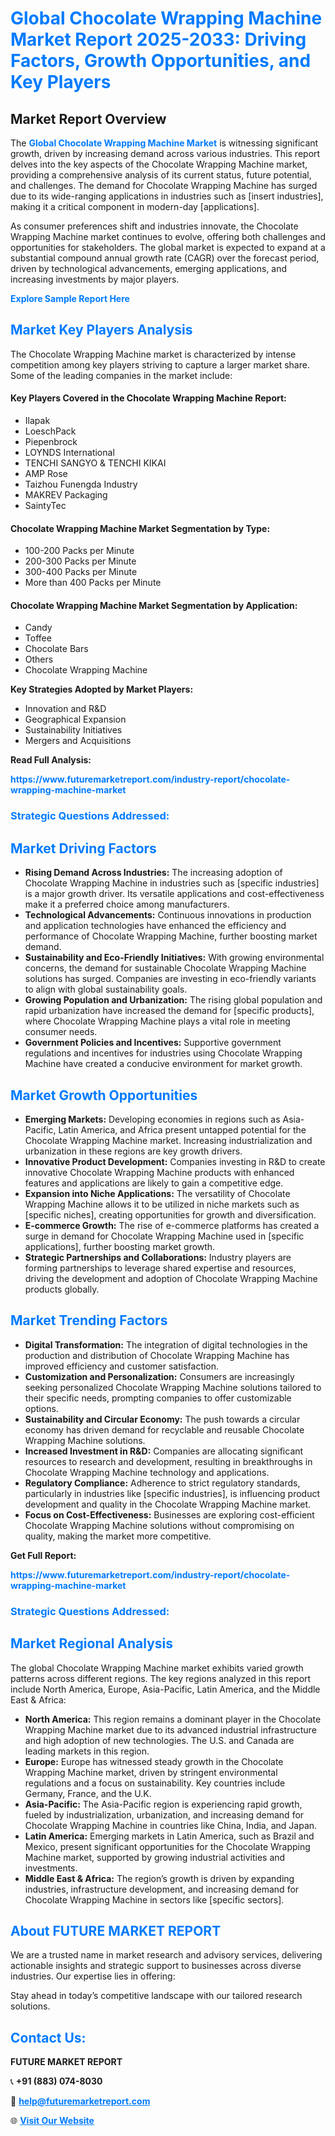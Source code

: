 <h1 style="color: #007BFF;">Global Chocolate Wrapping Machine Market Report 2025-2033: Driving Factors, Growth Opportunities, and Key Players</h1>

<section id="overview">
<h2>Market Report Overview</h2>
<p>The <a href="https://www.futuremarketreport.com/industry-report/chocolate-wrapping-machine-market" style="color: #007BFF; text-decoration: none;"><strong>Global Chocolate Wrapping Machine Market</strong></a> is witnessing significant growth, driven by increasing demand across various industries. This report delves into the key aspects of the Chocolate Wrapping Machine market, providing a comprehensive analysis of its current status, future potential, and challenges. The demand for Chocolate Wrapping Machine has surged due to its wide-ranging applications in industries such as [insert industries], making it a critical component in modern-day [applications].</p>
<p>As consumer preferences shift and industries innovate, the Chocolate Wrapping Machine market continues to evolve, offering both challenges and opportunities for stakeholders. The global market is expected to expand at a substantial compound annual growth rate (CAGR) over the forecast period, driven by technological advancements, emerging applications, and increasing investments by major players.</p>
</section>

<section id="overview">
<p><a href="https://www.futuremarketreport.com/request-sample/reportId=127777" style="color: #007BFF; text-decoration: none;"><strong>Explore Sample Report Here</strong></a></p>
</section>

<section id="key-players">
<h2 style="color: #007BFF;">Market Key Players Analysis</h2>
<p>The Chocolate Wrapping Machine market is characterized by intense competition among key players striving to capture a larger market share. Some of the leading companies in the market include:</p>
<h4>Key Players Covered in the Chocolate Wrapping Machine Report:</h4>
<ul><li>Ilapak</li><li>LoeschPack</li><li>Piepenbrock</li><li>LOYNDS International</li><li>TENCHI SANGYO &amp; TENCHI KIKAI</li><li>AMP Rose</li><li>Taizhou Funengda Industry</li><li>MAKREV Packaging</li><li>SaintyTec</li></ul>
<h4>Chocolate Wrapping Machine Market Segmentation by Type:</h4>
<ul><li>100-200 Packs per Minute</li><li>200-300 Packs per Minute</li><li>300-400 Packs per Minute</li><li>More than 400 Packs per Minute</li></ul>

<h4>Chocolate Wrapping Machine Market Segmentation by Application:</h4>
<ul><li>Candy</li><li>Toffee</li><li>Chocolate Bars</li><li>Others</li><li>Chocolate Wrapping Machine</li></ul>
<p><strong>Key Strategies Adopted by Market Players:</strong></p>
<ul>
<li>Innovation and R&D</li>
<li>Geographical Expansion</li>
<li>Sustainability Initiatives</li>
<li>Mergers and Acquisitions</li>
</ul>
</section>

<section>
<p><strong>Read Full Analysis: </strong></p><a href="https://www.futuremarketreport.com/industry-report/chocolate-wrapping-machine-market" style="color: #007BFF; text-decoration: none;"><strong>https://www.futuremarketreport.com/industry-report/chocolate-wrapping-machine-market</strong></a>
<h3 style="color: #007BFF;">Strategic Questions Addressed:</h3>
</section>

<section id="driving-factors">
<h2 style="color: #007BFF;">Market Driving Factors</h2>
<ul>
<li><strong>Rising Demand Across Industries:</strong> The increasing adoption of Chocolate Wrapping Machine in industries such as [specific industries] is a major growth driver. Its versatile applications and cost-effectiveness make it a preferred choice among manufacturers.</li>
<li><strong>Technological Advancements:</strong> Continuous innovations in production and application technologies have enhanced the efficiency and performance of Chocolate Wrapping Machine, further boosting market demand.</li>
<li><strong>Sustainability and Eco-Friendly Initiatives:</strong> With growing environmental concerns, the demand for sustainable Chocolate Wrapping Machine solutions has surged. Companies are investing in eco-friendly variants to align with global sustainability goals.</li>
<li><strong>Growing Population and Urbanization:</strong> The rising global population and rapid urbanization have increased the demand for [specific products], where Chocolate Wrapping Machine plays a vital role in meeting consumer needs.</li>
<li><strong>Government Policies and Incentives:</strong> Supportive government regulations and incentives for industries using Chocolate Wrapping Machine have created a conducive environment for market growth.</li>
</ul>
</section>

<section id="growth-opportunities">
<h2 style="color: #007BFF;">Market Growth Opportunities</h2>
<ul>
<li><strong>Emerging Markets:</strong> Developing economies in regions such as Asia-Pacific, Latin America, and Africa present untapped potential for the Chocolate Wrapping Machine market. Increasing industrialization and urbanization in these regions are key growth drivers.</li>
<li><strong>Innovative Product Development:</strong> Companies investing in R&D to create innovative Chocolate Wrapping Machine products with enhanced features and applications are likely to gain a competitive edge.</li>
<li><strong>Expansion into Niche Applications:</strong> The versatility of Chocolate Wrapping Machine allows it to be utilized in niche markets such as [specific niches], creating opportunities for growth and diversification.</li>
<li><strong>E-commerce Growth:</strong> The rise of e-commerce platforms has created a surge in demand for Chocolate Wrapping Machine used in [specific applications], further boosting market growth.</li>
<li><strong>Strategic Partnerships and Collaborations:</strong> Industry players are forming partnerships to leverage shared expertise and resources, driving the development and adoption of Chocolate Wrapping Machine products globally.</li>
</ul>
</section>

<section id="trending-factors">
<h2 style="color: #007BFF;">Market Trending Factors</h2>
<ul>
<li><strong>Digital Transformation:</strong> The integration of digital technologies in the production and distribution of Chocolate Wrapping Machine has improved efficiency and customer satisfaction.</li>
<li><strong>Customization and Personalization:</strong> Consumers are increasingly seeking personalized Chocolate Wrapping Machine solutions tailored to their specific needs, prompting companies to offer customizable options.</li>
<li><strong>Sustainability and Circular Economy:</strong> The push towards a circular economy has driven demand for recyclable and reusable Chocolate Wrapping Machine solutions.</li>
<li><strong>Increased Investment in R&D:</strong> Companies are allocating significant resources to research and development, resulting in breakthroughs in Chocolate Wrapping Machine technology and applications.</li>
<li><strong>Regulatory Compliance:</strong> Adherence to strict regulatory standards, particularly in industries like [specific industries], is influencing product development and quality in the Chocolate Wrapping Machine market.</li>
<li><strong>Focus on Cost-Effectiveness:</strong> Businesses are exploring cost-efficient Chocolate Wrapping Machine solutions without compromising on quality, making the market more competitive.</li>
</ul>
</section>

<section>
<p><strong>Get Full Report: </strong></p><a href="https://www.futuremarketreport.com/industry-report/chocolate-wrapping-machine-market" style="color: #007BFF; text-decoration: none;"><strong>https://www.futuremarketreport.com/industry-report/chocolate-wrapping-machine-market</strong></a>
<h3 style="color: #007BFF;">Strategic Questions Addressed:</h3>
</section>


<section id="regional-analysis">
<h2 style="color: #007BFF;">Market Regional Analysis</h2>
<p>The global Chocolate Wrapping Machine market exhibits varied growth patterns across different regions. The key regions analyzed in this report include North America, Europe, Asia-Pacific, Latin America, and the Middle East & Africa:</p>
<ul>
<li><strong>North America:</strong> This region remains a dominant player in the Chocolate Wrapping Machine market due to its advanced industrial infrastructure and high adoption of new technologies. The U.S. and Canada are leading markets in this region.</li>
<li><strong>Europe:</strong> Europe has witnessed steady growth in the Chocolate Wrapping Machine market, driven by stringent environmental regulations and a focus on sustainability. Key countries include Germany, France, and the U.K.</li>
<li><strong>Asia-Pacific:</strong> The Asia-Pacific region is experiencing rapid growth, fueled by industrialization, urbanization, and increasing demand for Chocolate Wrapping Machine in countries like China, India, and Japan.</li>
<li><strong>Latin America:</strong> Emerging markets in Latin America, such as Brazil and Mexico, present significant opportunities for the Chocolate Wrapping Machine market, supported by growing industrial activities and investments.</li>
<li><strong>Middle East & Africa:</strong> The region’s growth is driven by expanding industries, infrastructure development, and increasing demand for Chocolate Wrapping Machine in sectors like [specific sectors].</li>
</ul>
</section>

<footer>
<h2 style="color: #007BFF;">About FUTURE MARKET REPORT</h2>
<p>We are a trusted name in market research and advisory services, delivering actionable insights and strategic support to businesses across diverse industries. Our expertise lies in offering:</p>

<p>Stay ahead in today’s competitive landscape with our tailored research solutions.</p>

<h2 style="color: #007BFF;">Contact Us:</h2>
<p><strong>FUTURE MARKET REPORT</strong></p>
<p>📞 <strong>+91 (883) 074-8030</strong></p>
<p>📧 <strong><a href="mailto:help@futuremarketreport.com" style="color: #007BFF;">help@futuremarketreport.com</a></strong></p>
<p>🌐 <strong><a href="https://www.futuremarketreport.com/" style="color: #007BFF;">Visit Our Website</a></strong></p>
</footer>